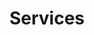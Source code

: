 ---
title: "Services"
subtitle: ""
# meta description
description: "This is meta description"
draft: false

basic:
  name : "Personal"
  price_per : "month"
  info : "Best For Small Individuals"
  services:
  - "Tax Filing"
  - "Tax Planning"
  - "Tax Refunds"
  - "Tax Advisory Services"
  - "Tax Deducted at Source Services"
  button:
    enable : true
    label : "Inquiry"
    link : "/contact"
    
professional:
  name : "Business"
  price_per : "month"
  info : "Business Services"
  services:
  - "GST Registration"
  - "GST Returns Filing"
  - "GST Payment"
  - "GST Refunds"
  - "GST Audit"
  button:
    enable : true
    label : "Inquiry"
    link : "/contact"
    
business:
  name : "Other Services"
  services:
  - "Life & Health Insurance"
  - "Retirement Planning"
  - "Wealth Management"
  - "Mutual Funds"
  - "Accounts Finalizations"
  button:
    enable : true
    label : "Inquiry"
    link : "/contact"

call_to_action:
  enable : true
  title : "Need a customized finance service?"
  image : "images/cta.svg"
  content : "Maximize Your Financial Potential with Our Personalized Finance Solutions."
  button:
    enable : true
    label : "Contact Us"
    link : "contact/"
---